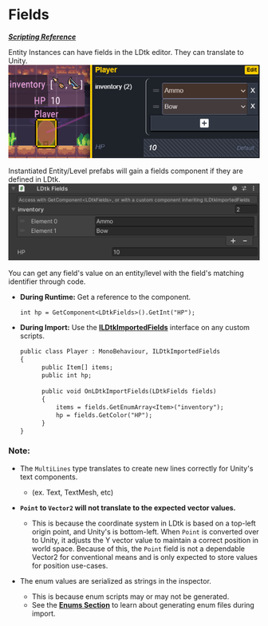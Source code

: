 # Fields

[_**Scripting Reference**_](../../api/LDtkUnity.LDtkFields.yml)

Entity Instances can have fields in the LDtk editor. They can translate to Unity.  
![LDtk Editor Entity Fields](../../images/img_LDtk_EntityFields.png)  

Instantiated Entity/Level prefabs will gain a fields component if they are defined in LDtk.  
![Section](../../images/img_Unity_Importer_Fields.png)  

You can get any field's value on an entity/level with the field's matching identifier through code.

- **During Runtime:** Get a reference to the component.
  ```
  int hp = GetComponent<LDtkFields>().GetInt("HP");
  ```    

- **During Import:** Use the [**ILDtkImportedFields**](../../api/LDtkUnity.ILDtkImportedFields.yml) interface on any custom scripts.  
  ```
  public class Player : MonoBehaviour, ILDtkImportedFields
  {
        public Item[] items;
        public int hp;

        public void OnLDtkImportFields(LDtkFields fields)
        {
            items = fields.GetEnumArray<Item>("inventory");
            hp = fields.GetColor("HP");
        }
  }
  ```

### Note:

- The `MultiLines` type translates to create new lines correctly for Unity's text components. 
  - (ex. Text, TextMesh, etc)

- **`Point` to `Vector2` will not translate to the expected vector values.**  
  - This is because the coordinate system in LDtk is based on a top-left origin point, and Unity's is bottom-left. When `Point` is converted over to Unity, it adjusts the Y vector value to maintain a correct position in world space. Because of this, the `Point` field is not a dependable Vector2 for conventional means and is only expected to store values for position use-cases.  

- The enum values are serialized as strings in the inspector. 
  - This is because enum scripts may or may not be generated.
  - See the [**Enums Section**](../Importer/topic_Section_Enums.md) to learn about generating enum files during import.